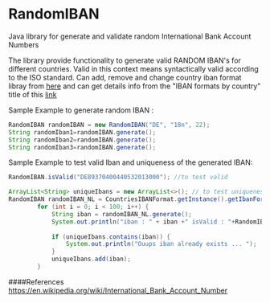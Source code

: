 # RandomIBAN
Java library for generate and validate random International Bank Account Numbers 

The library provide functionality to generate valid RANDOM IBAN's for different countries. Valid in this context means syntactically valid according to the ISO standard. Can add, remove and change country iban format libray from [here](src/main/resources/com/random/CountriesIBANFormat.properties) and can get details info from the "IBAN formats by country" title of this [link](https://en.wikipedia.org/wiki/International_Bank_Account_Number) 

Sample Example to generate random IBAN :
```java
RandomIBAN randomIBAN = new RandomIBAN("DE", "18n", 22);
String randomIban1=randomIBAN.generate(); 
String randomIban2=randomIBAN.generate();
String randomIban3=randomIBAN.generate();
```

Sample Example to test valid Iban and uniqueness of the generated IBAN: 
```java
RandomIBAN.isValid("DE89370400440532013000"); //to test valid

ArrayList<String> uniqueIbans = new ArrayList<>(); // to test uniqueness random iban
RandomIBAN randomIBAN_NL = CountriesIBANFormat.getInstance().getIbanFormatByCountry("NL");
        for (int i = 0; i < 100; i++) {
            String iban = randomIBAN_NL.generate();
            System.out.println("iban : " + iban +" isValid : "+RandomIBAN.isValid(iban));
            
            if (uniqueIbans.contains(iban)) {
                System.out.println("Ouups iban already exists ... ");
            }
            uniqueIbans.add(iban);
        }
```
####References
https://en.wikipedia.org/wiki/International_Bank_Account_Number
